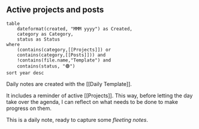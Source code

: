 ## Active projects and posts
```dataview
table 
	dateformat(created, "MMM yyyy") as Created,
	category as Category,
	status as Status
where
	(contains(category,[[Projects]]) or 
	contains(category,[[Posts]])) and
	!contains(file.name,"Template") and
	contains(status, "🟢")
sort year desc
```

Daily notes are created with the [[Daily Template]].

It includes a reminder of active [[Projects]]. This way, before letting the day take over the agenda, I can reflect on what needs to be done to make progress on them.

This is a daily note, ready to capture some *fleeting notes*.

